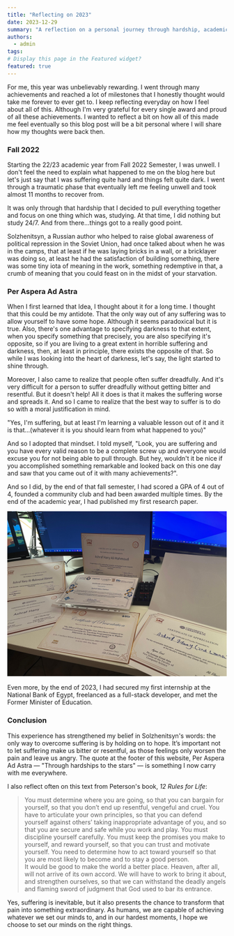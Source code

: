 ```yaml
---
title: "Reflecting on 2023"
date: 2023-12-29
summary: "A reflection on a personal journey through hardship, academic and professional achievements."
authors:
  - admin
tags: 
# Display this page in the Featured widget?
featured: true
---
```


For me, this year was unbelievably rewarding. I went through many achievements and reached a lot of milestones that I honestly thought would take me forever to ever get to. I keep reflecting everyday on how I feel about all of this. Although I'm very grateful for every single award and proud of all these achievements. I wanted to reflect a bit on how all of this made me feel eventually so this blog post will be a bit personal where I will share how my thoughts were back then.

### Fall 2022

Starting the 22/23 academic year from Fall 2022 Semester, I was unwell. I don't feel the need to explain what happened to me on the blog here but let's just say that I was suffering quite hard and things felt quite dark. I went through a traumatic phase that eventually left me feeling unwell and took almost 11 months to recover from.

It was only through that hardship that I decided to pull everything together and focus on one thing which was, studying. At that time, I did nothing but study 24/7. And from there...things got to a really good point. 

Solzhenitsyn, a Russian author who helped to raise global awareness of political repression in the Soviet Union, had once talked about when he was in the camps, that at least if he was laying bricks in a wall, or a bricklayer was doing so, at least he had the satisfaction of building something, there was some tiny iota of meaning in the work, something redemptive in that, a crumb of meaning that you could feast on in the midst of your starvation. 

### Per Aspera Ad Astra

When I first learned that Idea, I thought about it for a long time. I thought that this could be my antidote. That the only way out of any suffering was to allow yourself to have some hope. Although it seems paradoxical but it is true. Also, there's one advantage to specifying darkness to that extent, when you specify something that precisely, you are also specifying it's opposite, so if you are living to a great extent in horrible suffering and darkness, then, at least in principle, there exists the opposite of that. So while I was looking into the heart of darkness, let's say, the light started to shine through. 

Moreover, I also came to realize that people often suffer dreadfully. And it's very difficult for a person to suffer dreadfully without getting bitter and resentful. But it doesn't help! All it does is that it makes the suffering worse and spreads it. And so I came to realize that the best way to suffer is to do so with a moral justification in mind. 

"Yes, I'm suffering, but at least I'm learning a valuable lesson out of it and it is that...(whatever it is you should learn from what happened to you)"

And so I adopted that mindset. I told myself, "Look, you are suffering and you have every valid reason to be a complete screw up and everyone would excuse you for not being able to pull through. But hey, wouldn't it be nice if you accomplished something remarkable and looked back on this one day and saw that you came out of it with many achievements?". 

And so I did, by the end of that fall semester, I had scored a GPA of 4 out of 4, founded a community club and had been awarded multiple times. By the end of the academic year, I had published my first research paper. 
 
![image](./awards.jpg)

Even more, by the end of 2023, I had secured my first internship at the National Bank of Egypt, freelanced as a full-stack developer, and met the Former Minister of Education. 

### Conclusion 

This experience has strengthened my belief in Solzhenitsyn's words: the only way to overcome suffering is by holding on to hope. It’s important not to let suffering make us bitter or resentful, as those feelings only worsen the pain and leave us angry. The quote at the footer of this website, Per Aspera Ad Astra — "Through hardships to the stars" — is something I now carry with me everywhere.


I also reflect often on this text from Peterson's book, *12 Rules for Life*:
> You must determine where you are going, so that you can bargain for yourself, so that you don’t end up resentful, vengeful and cruel. You have to articulate your own principles, so that you can defend yourself against others’ taking inappropriate advantage of you, and so that you are secure and safe while you work and play. You must discipline yourself carefully. You must keep the promises you make to yourself, and reward yourself, so that you can trust and motivate yourself. You need to determine how to act toward yourself so that you are most likely to become and to stay a good person.  
> It would be good to make the world a better place. Heaven, after all, will not arrive of its own accord. We will have to work to bring it about, and strengthen ourselves, so that we can withstand the deadly angels and flaming sword of judgment that God used to bar its entrance.

  
Yes, suffering is inevitable, but it also presents the chance to transform that pain into something extraordinary. As humans, we are capable of achieving whatever we set our minds to, and in our hardest moments, I hope we choose to set our minds on the right things.